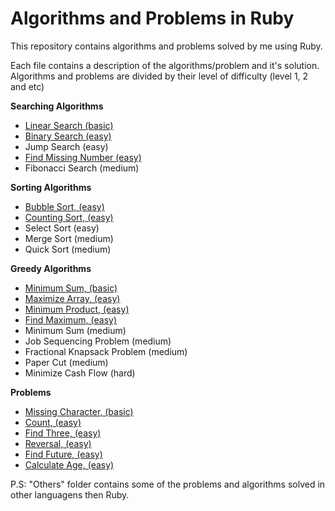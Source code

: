 # Algorithms and Problems in Ruby
This repository contains algorithms and problems solved by me using Ruby.

Each file contains a description of the algorithms/problem and it's solution. Algorithms and problems are divided by their level of difficulty (level 1, 2 and etc)

**Searching Algorithms**
- [Linear Search (basic)](https://github.com/joaogdfaero/algorithms_problems_ruby/blob/main/algorithms_level_1/linear_search.rb)
- [Binary Search (easy)](https://github.com/joaogdfaero/algorithms_problems_ruby/blob/main/algorithms_level_1/binary_search.rb)
- Jump Search (easy)
- [Find Missing Number (easy)](https://github.com/joaogdfaero/algorithms_problems_ruby/blob/main/algorithms_level_2/find_missing_number.rb)
- Fibonacci Search (medium)

**Sorting Algorithms**
- [Bubble Sort, (easy)](https://github.com/joaogdfaero/algorithms_problems_ruby/blob/main/algorithms_level_1/bubble_sort.rb)
- [Counting Sort, (easy)](https://github.com/joaogdfaero/algorithms_problems_ruby/blob/main/algorithms_level_1/counting_sort.rb)
- Select Sort (easy)
- Merge Sort (medium)
- Quick Sort (medium)

**Greedy Algorithms**
- [Minimum Sum, (basic)](https://github.com/joaogdfaero/algorithms_problems_ruby/blob/main/algorithms_level_1/minimum_sum.rb)
- [Maximize Array, (easy)](https://github.com/joaogdfaero/algorithms_problems_ruby/blob/main/algorithms_level_1/maximize_array.rb)
- [Minimum Product, (easy)](https://github.com/joaogdfaero/algorithms_problems_ruby/blob/main/algorithms_level_1/minimum_product.rb)
- [Find Maximum, (easy)](https://github.com/joaogdfaero/algorithms_problems_ruby/blob/main/algorithms_level_1/find_maximum.rb)
- Minimum Sum (medium)
- Job Sequencing Problem (medium)
- Fractional Knapsack Problem (medium)
- Paper Cut (medium)
- Minimize Cash Flow (hard)

**Problems**
- [Missing Character, (basic)](https://github.com/joaogdfaero/algorithms_problems_ruby/blob/main/problems_level_1/missing_character.rb)
- [Count, (easy)](https://github.com/joaogdfaero/algorithms_problems_ruby/blob/main/problems_level_1/count_strings.rb)
- [Find Three, (easy)](https://github.com/joaogdfaero/algorithms_problems_ruby/blob/main/problems_level_1/find_three.rb)
- [Reversal, (easy)](https://github.com/joaogdfaero/algorithms_problems_ruby/blob/main/problems_level_1/reversal.rb)
- [Find Future, (easy)](https://github.com/joaogdfaero/algorithms_problems_ruby/blob/main/problems_level_1/find_future.rb)
- [Calculate Age, (easy)](https://github.com/joaogdfaero/algorithms_problems_ruby/blob/main/problems_level_1/calculate_age.rb)

P.S: "Others" folder contains some of the problems and algorithms solved in other languagens then Ruby.




